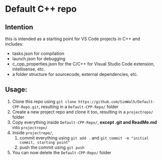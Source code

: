 # Default C++ repo
## Intention
this is intended as a starting point for VS Code projects in C++ and includes:

* tasks.json for compilation
* launch.json for debugging
* c_cpp_properties.json for the C/C++ for Visual Studio Code extension, intellisense, etc.
* a folder structure for sourcecode, external dependencies, etc.

## Usage:

1. Clone this repo using `git clone https://github.com/SimWalh/Default-CPP-Repo.git`, resulting in a `Default-CPP-Repo/` folder
1. Create a new project repo and clone it too, resulting in a `projectrepo/` folder
1. Copy everything inside `Default-CPP-Repo/`, **except .git and ReadMe.md** into `projectrepo/`
1. Inside `projectrepo/`, 
    1. commit everything using `git add .` and `git commit -m "initial commit, starting point"`
    1. push the commit using `git push`
1. You can now delete the `Default-CPP-Repo/` folder